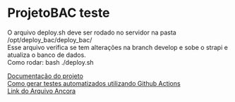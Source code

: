 # ProjetoBAC teste

O arquivo deploy.sh deve ser rodado no servidor na pasta /opt/deploy_bac/deploy_bac/ <br>
Esse arquivo verifica se tem alterações na branch develop e sobe o strapi e atualiza o banco de dados. <br>
Como rodar: bash ./deploy.sh

<a href="https://drive.google.com/drive/folders/1N5tp2sXNRAkRtYCTN1GdGRHjneLgHH0N?usp=sharing">Documentação do projeto</a></br>
<a href='https://docs.google.com/document/d/1CJ2wuHGcC0_CZDwEdN2eRvbBWkOMpLSR1ol0Q_SBpyo/edit?usp=sharing'>Como gerar testes automatizados utilizando Github Actions </a></br>
<a href='https://docs.google.com/document/d/1lHnm8Mg9bgV2LYQ3mRDynscODXDIUQxJzAzgxfNbIpw/edit?usp=sharing'> Link do Arquivo Ancora </a>
